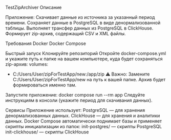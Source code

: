 TestZipArchiver
Описание

Приложение:
Скачивает данные из источника за указанный период времени.
Сохраняет данные в PostgreSQL в виде денормализованной таблицы.
Выполняет трансфер данных из PostgreSQL в ClickHouse.
Формирует zip-архив, содержащий CSV и XML файлы.

Требования
Docker
Docker Compose

Быстрый запуск
Клонируйте репозиторий
Откройте docker-compose.yml и укажите путь к папке на вашем компьютере, куда будет сохраняться zip-архив:
volumes:
  - C:/Users/User/zipForTestApp/new:/app/zip
⚠ Важно: Замените C:/Users/User/zipForTestApp/new на путь к вашей папке. Архив будет формироваться именно там.

Запустите приложение:
docker compose run --rm app
Следуйте инструкциям в консоли (укажите период для скачивания данных).

Сервисы
Приложение использует:
PostgreSQL — для хранения денормализованных данных.
ClickHouse — для хранения и аналитики данных.
Docker Compose автоматически поднимает базы и применяет скрипты инициализации из папок:
init-postgres/ — скрипты PostgreSQL
init-clickhouse/ — скрипты ClickHouse
